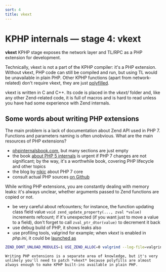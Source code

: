 ```yaml
---
sort: 4
title: vkext
---
```


# KPHP internals — stage 4: vkext

**vkext** KPHP stage exposes the network layer and TL/RPC as a PHP extension for development.

Technically, vkext is not a part of the KPHP compiler: it's a PHP extension. Without vkext, PHP code can still be compiled and run, but using TL would be unavailable in plain PHP. Other KPHP functions (apart from network-related) don't require vkext, they are just [polyfilled](../../kphp-language/php-extensions/php-polyfills.md).

vkext is written in C and C++. Its code is placed in the *vkext/* folder and, like any other Zend-related code, it is full of macros and is hard to read unless you have had some experience with Zend internals. 


## Some words about writing PHP extensions

The main problem is a lack of documentation about Zend API used in PHP 7. Functions and parameters naming is often unobvious. What are the main resources of PHP extensions?
* [phpinternalsbook.com](http://www.phpinternalsbook.com/), but many sections are just empty
* the book [about PHP 5 internals](https://books.google.ru/books?hl=ru&lr=&id=zMbGvK17_tYC&oi=fnd&pg=PP1&dq=extending+and+embedding+php&ots=0cfb6329mb&sig=0LCMOuKPU1tSW2tsQe3g8J88GnE&redir_esc=y#v=onepage&q=extending%20and%20embedding%20php&f=false) is urgent if PHP 7 changes are not significant; by the way, it's a worthwhile book, covering PHP lifecycle and other topics
* the blog by [nikic](https://nikic.github.io/) about PHP 7 core
* consult actual PHP sources [on Github](https://github.com/php/php-src)

While writing PHP extensions, you are constantly dealing with memory leaks: it's always unclear, whether arguments passed to Zend functions are copied or not.
* be very careful about refcounters; for instance, the function updating class field value `void zend_update_property(..., zval *value)` increments refcount; if it's unexpected (if you want just to move a value to a field), don't forget to call `zval_ptr_dtor(value)` to decrement it back
* use debug build of PHP, it shows leaks also
* use profiling tools, valgrind for example; when *vkext* is enabled in *php.ini*, it could be [launched as](http://www.phpinternalsbook.com/php7/memory_management/memory_debugging.html)
```bash
ZEND_DONT_UNLOAD_MODULES=1 USE_ZEND_ALLOC=0 valgrind --log-file=valgrind.out --leak-check=full --show-reachable=yes --track-origins=yes php main.php
```

```note
Writing PHP extensions is a separate area of knowledge, but it's very unlikely you'll need to patch *vkext* because polyfills are almost always enough to make KPHP built-ins available in plain PHP.
```
